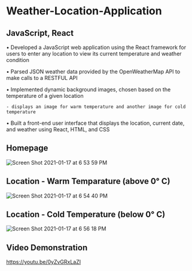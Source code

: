 # Weather-Location-Application     

## JavaScript, React 

• Developed a JavaScript web application using the React framework for users to enter any location to view its current temperature and weather condition

• Parsed JSON weather data provided by the OpenWeatherMap API to make calls to a RESTFUL API

• Implemented dynamic background images, chosen based on the temperature of a given location 

    - displays an image for warm temperature and another image for cold temperature 

• Built a front-end user interface that displays the location, current date, and weather using React, HTML, and CSS

## Homepage  
![Screen Shot 2021-01-17 at 6 53 59 PM](https://user-images.githubusercontent.com/67882898/104859804-be6d5480-58f5-11eb-9b1f-4705bbd22366.png)

## Location - Warm Temparature (above 0° C) 
![Screen Shot 2021-01-17 at 6 54 40 PM](https://user-images.githubusercontent.com/67882898/104859843-f6749780-58f5-11eb-9757-b0973cae65d2.png)

## Location - Cold Temperature (below 0° C) 
![Screen Shot 2021-01-17 at 6 56 18 PM](https://user-images.githubusercontent.com/67882898/104859886-43f10480-58f6-11eb-99a2-c23acaed67c0.png)

## Video Demonstration 
https://youtu.be/0yZvGRxLaZI 
